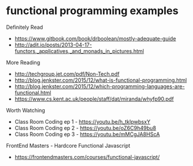 # functional programming examples

Definitely Read
* https://www.gitbook.com/book/drboolean/mostly-adequate-guide
* http://adit.io/posts/2013-04-17-functors,_applicatives,_and_monads_in_pictures.html

More Reading
* http://techgroup.jet.com/pdf/Non-Tech.pdf
* http://blog.jenkster.com/2015/12/what-is-functional-programming.html
* http://blog.jenkster.com/2015/12/which-programming-languages-are-functional.html
* https://www.cs.kent.ac.uk/people/staff/dat/miranda/whyfp90.pdf

Worth Watching
* Class Room Coding ep 1 - https://youtu.be/h_tkIpwbsxY
* Class Room Coding ep 2 - https://youtu.be/oZ6C9h49bu8
* Class Room Coding ep 3 - https://youtu.be/mMCgJA8HScA

FrontEnd Masters - Hardcore Functional Javascript
* https://frontendmasters.com/courses/functional-javascript/
